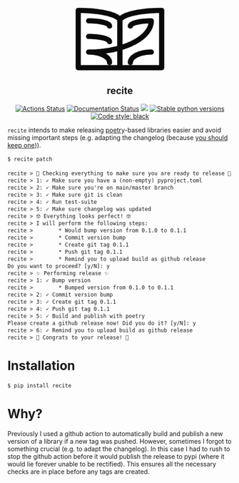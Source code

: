 <p align="center">
<img src="https://github.com/dobraczka/recite/raw/main/docs/assets/logo.png" alt="recite logo", width=200/>
</p>
<h2 align="center"> recite</h2>


<p align="center">
<a href="https://github.com/dobraczka/recite/actions/workflows/main.yml"><img alt="Actions Status" src="https://github.com/dobraczka/recite/actions/workflows/main.yml/badge.svg?branch=main"></a>
<a href='https://recite.readthedocs.io/en/latest/?badge=latest'><img src='https://readthedocs.org/projects/recite/badge/?version=latest' alt='Documentation Status' /></a>
<a href="https://codecov.io/gh/dobraczka/recite"><img src="https://codecov.io/gh/dobraczka/recite/branch/main/graph/badge.svg?token=TCMKS9U0MH"/></a>
<a href="https://pypi.org/project/recite"/><img alt="Stable python versions" src="https://img.shields.io/pypi/pyversions/recite"></a>
<a href="https://github.com/psf/black"><img alt="Code style: black" src="https://img.shields.io/badge/code%20style-black-000000.svg"></a>
</p>

`recite` intends to make releasing [poetry](https://python-poetry.org/)-based libraries easier and avoid missing important steps (e.g. adapting the changelog (because [you should keep one](https://keepachangelog.com/))).

```console
$ recite patch

recite > 👀 Checking everything to make sure you are ready to release 👀
recite > 1: ✓ Make sure you have a (non-empty) pyproject.toml
recite > 2: ✓ Make sure you're on main/master branch
recite > 3: ✓ Make sure git is clean
recite > 4: ✓ Run test-suite
recite > 5: ✓ Make sure changelog was updated
recite > 🤓 Everything looks perfect! 🤓
recite > I will perform the following steps:
recite >        * Would bump version from 0.1.0 to 0.1.1
recite >        * Commit version bump
recite >        * Create git tag 0.1.1
recite >        * Push git tag 0.1.1
recite >        * Remind you to upload build as github release
Do you want to proceed? [y/N]: y
recite > ✨ Performing release ✨
recite > 1: ✓ Bump version
recite >        * Bumped version from 0.1.0 to 0.1.1
recite > 2: ✓ Commit version bump
recite > 3: ✓ Create git tag 0.1.1
recite > 4: ✓ Push git tag 0.1.1
recite > 5: ✓ Build and publish with poetry
Please create a github release now! Did you do it? [y/N]: y
recite > 6: ✓ Remind you to upload build as github release
recite > 🚀 Congrats to your release! 🚀
```

# Installation

```console
$ pip install recite
```

# Why?

Previously I used a github action to automatically build and publish a new version of a library if a new tag was pushed. However, sometimes I forgot to something crucial (e.g. to adapt the changelog). In this case I had to rush to stop the github action before it would publish the release to pypi (where it would lie forever unable to be rectified).
This ensures all the necessary checks are in place before any tags are created.
